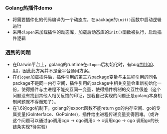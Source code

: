 ### Golang热插件demo
* 将需要插件化的代码编译为一个动态库，在package的`init()`函数中启动逻辑运行
* 采用`dlopen`来加载插件的动态库，加载后动态库的`init()`函数被执行，启动插件逻辑


### 遇到的问题
* 在Darwin平台上，golang的runtime在`dlopen`后初始化时，有bug[#11100](https://github.com/golang/go/issues/11100)、[##](https://groups.google.com/forum/#!topic/Golang-nuts/Vy8r05reLyw)，因此此方案并不是全平台通用方案。
* 在`dlopen`加载插件后，插件引用的第三方package变量与主进程引用的同名package不是同一内存空间，插件引用的package中相关变量会重新初始化一份，使得插件与主进程不能交互同一变量，使得插件机制的交互性很差（这个问题没有找到其他人相关反馈的印证，是我自己实现的问题还是golang本身机制问题就不得而知了）。
* 在1.6的cgo机制下，golang的export函数不能return go的内存空间、go的专属变量(GoInterface、GoPointer)，插件给主进程传递变量变得困难。（或许这个问题可以通过go调用cgo -> cgo调用c -> c调用cgo -> cgo 调用go的长链条实现?待实验）
